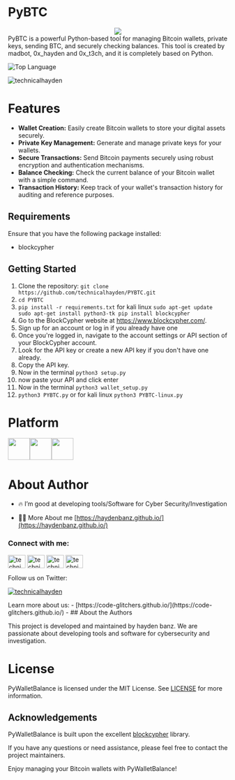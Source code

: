# PyBTC
<center> <img src ="https://github.com/technicalhayden/PYBTC/blob/6208cc5742a735404b64f2670a57a6385ab20998/png_20230529_085027_0000.png" width ="" height ="" algin ="center"/></center>
PyBTC  is a powerful Python-based tool for managing Bitcoin wallets, private keys, sending BTC, and securely checking balances. This tool is created by madbot, 0x_hayden and 0x_t3ch, and it is completely based on Python.

![Top Language](https://img.shields.io/github/languages/top/addi00000/empyrean?color=%23000000)<br>
<p align="left"> <img src="https://komarev.com/ghpvc/?username=technicalhayden&label=Profile%20views&color=0e75b6&style=flat" alt="technicalhayden" /> </p>

##
# Features

- **Wallet Creation:** Easily create Bitcoin wallets to store your digital assets securely.
- **Private Key Management:** Generate and manage private keys for your wallets.
- **Secure Transactions:** Send Bitcoin payments securely using robust encryption and authentication mechanisms.
- **Balance Checking:** Check the current balance of your Bitcoin wallet with a simple command.
- **Transaction History:** Keep track of your wallet's transaction history for auditing and reference purposes.

## Requirements

Ensure that you have the following package installed:

- blockcypher

## Getting Started

1. Clone the repository: `git clone https://github.com/technicalhayden/PYBTC.git`
2. `cd PYBTC `<br>
3. `pip install -r requirements.txt` for kali linux   `sudo apt-get update
sudo apt-get install python3-tk
pip install blockcypher
`<br>
5. Go to the BlockCypher website at https://www.blockcypher.com/.
6. Sign up for an account or log in if you already have one
7. Once you're logged in, navigate to the account settings or API section of your BlockCypher account.
8. Look for the API key or create a new API key if you don't have one already.
9. Copy the API key.
10. Now in the terminal `python3 setup.py`<br>
11. now paste your API and click enter
12. Now in the terminal `python3 wallet_setup.py`<br>
13.  `python3 PYBTC.py` or for kali linux `python3 PYBTC-linux.py`<br>
##
# Platform

<img src ="https://github.com/haydenbanz/haydenbanz.github.io/blob/45fa79c29809608b65c1fabefe9423cd12c47310/images/linux.png" width ="50" height ="50" algin ="center"/><img src ="https://github.com/technicalhayden/technicalhayden.github.io/blob/45fa79c29809608b65c1fabefe9423cd12c47310/images/macos.png" width ="50" height ="50" algin ="center"/><img src ="https://github.com/technicalhayden/technicalhayden.github.io/blob/45fa79c29809608b65c1fabefe9423cd12c47310/images/windows.png" width ="50" height ="50" algin ="center"/>
##
# About Author

- 🔥 I’m good at developing tools/Software for Cyber Security/Investigation 

- 👨‍💻 More About me [https://haydenbanz.github.io/](https://haydenbanz.github.io/)
<h3 align="left">Connect with me:</h3>
<p align="left">
<a href="https://twitter.com/technicalhayden" target="blank"><img align="center" src="https://raw.githubusercontent.com/rahuldkjain/github-profile-readme-generator/master/src/images/icons/Social/twitter.svg" alt="technicalhayden" height="30" width="40" /></a>
<a href="https://linkedin.com/in/technicalhayden" target="blank"><img align="center" src="https://raw.githubusercontent.com/rahuldkjain/github-profile-readme-generator/master/src/images/icons/Social/linked-in-alt.svg" alt="technicalhayden" height="30" width="40" /></a>
<a href="https://instagram.com/___.haydenbarnes.___" target="blank"><img align="center" src="https://raw.githubusercontent.com/rahuldkjain/github-profile-readme-generator/master/src/images/icons/Social/instagram.svg" alt="technicalhayden" height="30" width="40" /></a>
<a href="https://www.youtube.com/c/technicalhayden" target="blank"><img align="center" src="https://raw.githubusercontent.com/rahuldkjain/github-profile-readme-generator/master/src/images/icons/Social/youtube.svg" alt="technicalhayden" height="30" width="40" /></a>
</p>
Follow us on Twitter:


<p align="left"> <a href="https://twitter.com/0x_t3ch" target="blank"><img src="https://img.shields.io/twitter/follow/0x_t3ch?logo=twitter&style=for-the-badge" alt="technicalhayden" /></a> </p>
Learn more about us:
- [https://code-glitchers.github.io/](https://code-glitchers.github.io/)
- ## About the Authors

This project is developed and maintained by hayden banz. We are passionate about developing tools and software for cybersecurity and investigation.

##


  # License
  PyWalletBalance is licensed under the MIT License. See [LICENSE](LICENSE) for more information.
  
  ##
  ## Acknowledgements

PyWalletBalance is built upon the excellent [blockcypher](https://www.blockcypher.com/) library.

If you have any questions or need assistance, please feel free to contact the project maintainers.

Enjoy managing your Bitcoin wallets with PyWalletBalance!
